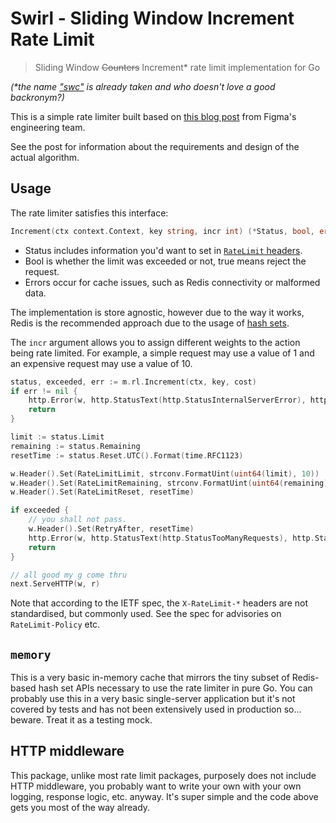 # Swirl - Sliding Window Increment Rate Limit

> Sliding Window ~~Counters~~ Increment\* rate limit implementation for Go

_(\*the name ["swc"](https://swc.rs/) is already taken and who doesn't love a good backronym?)_

This is a simple rate limiter built based on [this blog post](https://www.figma.com/blog/an-alternative-approach-to-rate-limiting) from Figma's engineering team.

See the post for information about the requirements and design of the actual algorithm.

## Usage

The rate limiter satisfies this interface:

```go
Increment(ctx context.Context, key string, incr int) (*Status, bool, error)
```

- Status includes information you'd want to set in [`RateLimit` headers](https://datatracker.ietf.org/doc/draft-ietf-httpapi-ratelimit-headers/).
- Bool is whether the limit was exceeded or not, true means reject the request.
- Errors occur for cache issues, such as Redis connectivity or malformed data.

The implementation is store agnostic, however due to the way it works, Redis is the recommended approach due to the usage of [hash sets](https://redis.io/docs/latest/develop/data-types/hashes/).

The `incr` argument allows you to assign different weights to the action being rate limited. For example, a simple request may use a value of 1 and an expensive request may use a value of 10.

```go
status, exceeded, err := m.rl.Increment(ctx, key, cost)
if err != nil {
    http.Error(w, http.StatusText(http.StatusInternalServerError), http.StatusInternalServerError)
    return
}

limit := status.Limit
remaining := status.Remaining
resetTime := status.Reset.UTC().Format(time.RFC1123)

w.Header().Set(RateLimitLimit, strconv.FormatUint(uint64(limit), 10))
w.Header().Set(RateLimitRemaining, strconv.FormatUint(uint64(remaining), 10))
w.Header().Set(RateLimitReset, resetTime)

if exceeded {
    // you shall not pass.
    w.Header().Set(RetryAfter, resetTime)
    http.Error(w, http.StatusText(http.StatusTooManyRequests), http.StatusTooManyRequests)
    return
}

// all good my g come thru
next.ServeHTTP(w, r)
```

Note that according to the IETF spec, the `X-RateLimit-*` headers are not standardised, but commonly used. See the spec for advisories on `RateLimit-Policy` etc.

## `memory`

This is a very basic in-memory cache that mirrors the tiny subset of Redis-based hash set APIs necessary to use the rate limiter in pure Go. You can probably use this in a very basic single-server application but it's not covered by tests and has not been extensively used in production so... beware. Treat it as a testing mock.

## HTTP middleware

This package, unlike most rate limit packages, purposely does not include HTTP middleware, you probably want to write your own with your own logging, response logic, etc. anyway. It's super simple and the code above gets you most of the way already.
